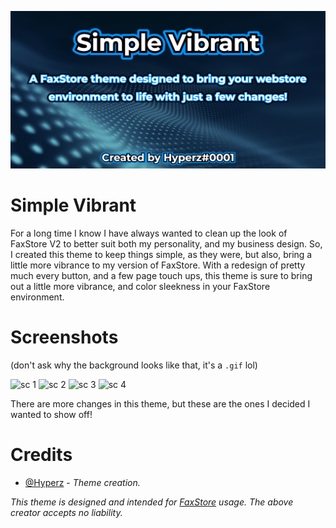 ![banner](https://github.com/FAXES/faxstore-themes/blob/main/Simple%20Vibrant/banner.png?raw=true)

# Simple Vibrant
For a long time I know I have always wanted to clean up the look of FaxStore V2 to better suit both my personality, and my business design. So, I created this theme to keep things simple, as they were, but also, bring a little more vibrance to my version of FaxStore. With a redesign of pretty much every button, and a few page touch ups, this theme is sure to bring out a little more vibrance, and color sleekness in your FaxStore environment.

# Screenshots
(don't ask why the background looks like that, it's a `.gif` lol)

![sc 1](https://cdn.hyperz.net/u/main/kHdFChc.png)
![sc 2](https://cdn.hyperz.net/u/main/yJqLhQ7.png)
![sc 3](https://cdn.hyperz.net/u/main/WVDJ68n.png)
![sc 4](https://cdn.hyperz.net/u/main/uRU0ght.png)

There are more changes in this theme, but these are the ones I decided I wanted to show off!

# Credits
- [@Hyperz](https://github.com/itz-hyperz) - *Theme creation.*

*This theme is designed and intended for [FaxStore](https://faxes.zone/faxstore) usage. The above creator accepts no liability.*
